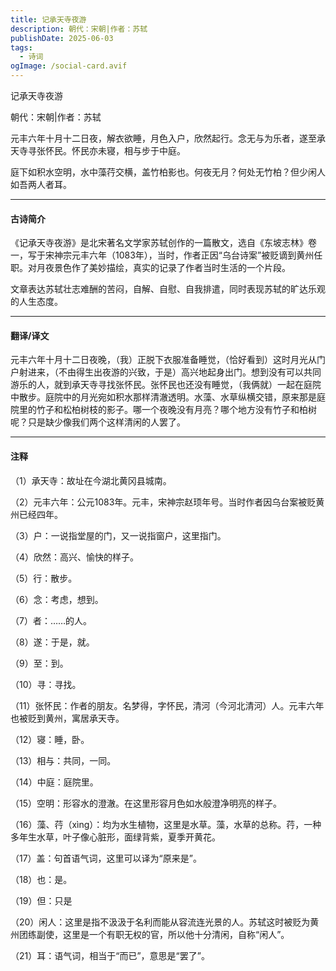 ```yaml
---
title: 记承天寺夜游
description: 朝代：宋朝|作者：苏轼
publishDate: 2025-06-03
tags:
  - 诗词
ogImage: /social-card.avif
---
```

记承天寺夜游

朝代：宋朝|作者：苏轼

元丰六年十月十二日夜，解衣欲睡，月色入户，欣然起行。念无与为乐者，遂至承天寺寻张怀民。怀民亦未寝，相与步于中庭。

庭下如积水空明，水中藻荇交横，盖竹柏影也。何夜无月？何处无竹柏？但少闲人如吾两人者耳。

----------------------
#### 古诗简介
《记承天寺夜游》是北宋著名文学家苏轼创作的一篇散文，选自《东坡志林》卷一，写于宋神宗元丰六年（1083年），当时，作者正因“乌台诗案”被贬谪到黄州任职。对月夜景色作了美妙描绘，真实的记录了作者当时生活的一个片段。

文章表达苏轼壮志难酬的苦闷，自解、自慰、自我排遣，同时表现苏轼的旷达乐观的人生态度。

----------------------------------
#### 翻译/译文
元丰六年十月十二日夜晚，（我）正脱下衣服准备睡觉，（恰好看到）这时月光从门户射进来，（不由得生出夜游的兴致，于是）高兴地起身出门。想到没有可以共同游乐的人，就到承天寺寻找张怀民。张怀民也还没有睡觉，（我俩就）一起在庭院中散步。庭院中的月光宛如积水那样清澈透明。水藻、水草纵横交错，原来那是庭院里的竹子和松柏树枝的影子。哪一个夜晚没有月亮？哪个地方没有竹子和柏树呢？只是缺少像我们两个这样清闲的人罢了。

---------------------------
#### 注释
（1）承天寺：故址在今湖北黄冈县城南。

（2）元丰六年：公元1083年。元丰，宋神宗赵顼年号。当时作者因乌台案被贬黄州已经四年。

（3）户：一说指堂屋的门，又一说指窗户，这里指门。

（4）欣然：高兴、愉快的样子。

（5）行：散步。

（6）念：考虑，想到。

（7）者：……的人。

（8）遂：于是，就。

（9）至：到。

（10）寻：寻找。

（11）张怀民：作者的朋友。名梦得，字怀民，清河（今河北清河）人。元丰六年也被贬到黄州，寓居承天寺。

（12）寝：睡，卧。

（13）相与：共同，一同。

（14）中庭：庭院里。

（15）空明：形容水的澄澈。在这里形容月色如水般澄净明亮的样子。

（16）藻、荇（xìng）：均为水生植物，这里是水草。藻，水草的总称。荇，一种多年生水草，叶子像心脏形，面绿背紫，夏季开黄花。

（17）盖：句首语气词，这里可以译为“原来是”。

（18）也：是。

（19）但：只是

（20）闲人：这里是指不汲汲于名利而能从容流连光景的人。苏轼这时被贬为黄州团练副使，这里是一个有职无权的官，所以他十分清闲，自称“闲人”。

（21）耳：语气词，相当于“而已”，意思是“罢了”。
